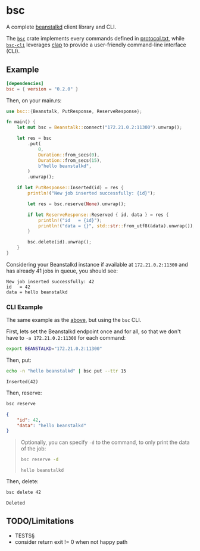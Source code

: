 # bsc

A complete [beanstalkd](https://beanstalkd.github.io/) client library and CLI.

The [`bsc`](/crates/lib) crate implements every commands defined in [protocol.txt](https://raw.githubusercontent.com/beanstalkd/beanstalkd/master/doc/protocol.txt), while [`bsc-cli`](/crates/cli) leverages [clap](https://docs.rs/clap/latest/clap/) to provide a user-friendly command-line interface (CLI).

## Example
```toml
[dependencies]
bsc = { version = "0.2.0" }
```

Then, on your main.rs:
```rs
use bsc::{Beanstalk, PutResponse, ReserveResponse};

fn main() {
    let mut bsc = Beanstalk::connect("172.21.0.2:11300").unwrap();

    let res = bsc
        .put(
            0,
            Duration::from_secs(0),
            Duration::from_secs(15),
            b"hello beanstalkd",
        )
        .unwrap();

    if let PutResponse::Inserted(id) = res {
        println!("New job inserted successfully: {id}");

        let res = bsc.reserve(None).unwrap();

        if let ReserveResponse::Reserved { id, data } = res {
            println!("id   = {id}");
            println!("data = {}", std::str::from_utf8(&data).unwrap());
        }

        bsc.delete(id).unwrap();
    }
}
```

Considering your Beanstalkd instance if available at `172.21.0.2:11300` and has already 41 jobs in queue, you should see:
```text
New job inserted successfully: 42
id   = 42
data = hello beanstalkd
```

### CLI Example
The same example as the [above](#example), but using the `bsc` CLI.

First, lets set the Beanstalkd endpoint once and for all, so that we don't have to `-a 172.21.0.2:11300` for each command:
```sh
export BEANSTALKD="172.21.0.2:11300"
```

Then, put:
```sh
echo -n "hello beanstalkd" | bsc put --ttr 15
```
```text
Inserted(42)
```

Then, reserve:
```sh
bsc reserve
```
```json
{
    "id": 42,
    "data": "hello beanstalkd"
}
```

> Optionally, you can specify `-d` to the command, to only print the data of the job:
> ```sh
> bsc reserve -d
> ```
>
> ```text
> hello beanstalkd
> ```

Then, delete:
```sh
bsc delete 42
```
```text
Deleted
```

## TODO/Limitations
 - TESTS§
 - consider return exit != 0 when not happy path